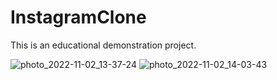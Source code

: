 # InstagramClone
This is an educational demonstration project.

![photo_2022-11-02_13-37-24](https://user-images.githubusercontent.com/105007162/199428169-5beca6ff-5dc3-4018-b41e-cd470c38c676.jpg)
![photo_2022-11-02_14-03-43](https://user-images.githubusercontent.com/105007162/199433898-3effaf5b-9f55-4c37-bfe2-fccf0ac6bc50.jpg)
